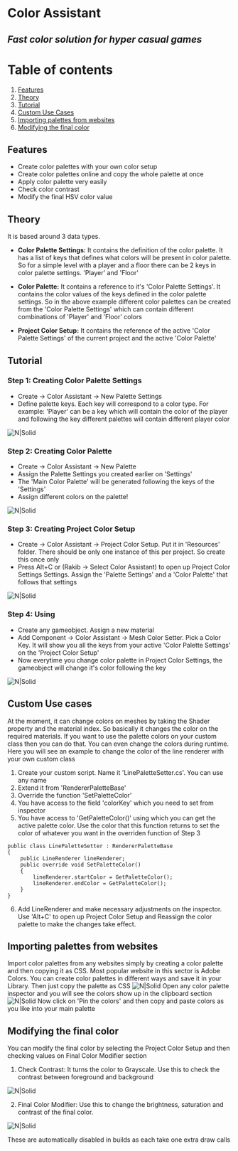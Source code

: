 # Color Assistant
## _Fast color solution for hyper casual games_

# Table of contents
1. [Features](#features)
2. [Theory](#theory)
3. [Tutorial](#tutorial)
4. [Custom Use Cases](#custom)
5. [Importing palettes from websites](#importcss)
6. [Modifying the final color](#modifyfinal)


## Features <a name="features"></a>

- Create color palettes with your own color setup
- Create color palettes online and copy the whole palette at once
- Apply color palette very easily
- Check color contrast 
- Modify the final HSV color value

## Theory <a name="theory"></a>

It is based around 3 data types.
- **Color Palette Settings:** It contains the definition of the color palette. It has a list of keys that defines what colors will be present in color palette. So for a simple level with a player and a floor there can be 2 keys in color palette settings. 'Player' and 'Floor'

- **Color Palette:** It contains a reference to it's 'Color Palette Settings'. It contains the color values of the keys defined in the color palette settings. So in the above example different color palettes can be created from the 'Color Palette Settings' which can contain different combinations of 'Player' and 'Floor' colors

- **Project Color Setup:** It contains the reference of the active 'Color Palette Settings' of the current project and the active 'Color Palette'

## Tutorial <a name="tutorial"></a>

### Step 1: Creating Color Palette Settings
- Create -> Color Assistant -> New Palette Settings
- Define palette keys. Each key will correspond to a color type. For example: 'Player' can be a key which will contain the color of the player and following the key different palettes will contain different player color

![N|Solid](https://res.cloudinary.com/rakib56/image/upload/v1619283127/Color%20Assistant/ColorPaletteSettings.png)

### Step 2: Creating Color Palette
- Create -> Color Assistant -> New Palette
- Assign the Palette Settings you created earlier on 'Settings'
- The 'Main Color Palette' will be generated following the keys of the 'Settings'
- Assign different colors on the palette!

![N|Solid](https://res.cloudinary.com/rakib56/image/upload/v1619283127/Color%20Assistant/ColorPalette.png)

### Step 3: Creating Project Color Setup
- Create -> Color Assistant -> Project Color Setup. Put it in 'Resources' folder. There should be only one instance of this per project. So create this once only
- Press Alt+C or (Rakib -> Select Color Assistant) to open up Project Color Settings Settings. Assign the 'Palette Settings' and a 'Color Palette' that follows that settings

![N|Solid](https://res.cloudinary.com/rakib56/image/upload/v1619283128/Color%20Assistant/ProjectColorSetup.png)

### Step 4: Using
- Create any gameobject. Assign a new material
- Add Component -> Color Assistant -> Mesh Color Setter. Pick a Color Key. It will show you all the keys from your active 'Color Palette Settings' on the 'Project Color Setup'
- Now everytime you change color palette in Project Color Settings, the gameobject will change it's color following the key

![N|Solid](https://res.cloudinary.com/rakib56/image/upload/v1619283127/Color%20Assistant/Use.png)

## Custom Use cases <a name="custom"></a>
At the moment, it can change colors on meshes by taking the Shader property and the material index. So basically it changes the color on the required materials. If you want to use the palette colors on your custom class then you can do that. You can even change the colors during runtime. Here you will see an example to change the color of the line renderer with your own custom class

1. Create your custom script. Name it 'LinePaletteSetter.cs'. You can use any name
2. Extend it from 'RendererPaletteBase'
3. Override the function 'SetPaletteColor'
4. You have access to the field 'colorKey' which you need to set from inspector
5. You have access to 'GetPaletteColor()' using which you can get the active palette color. Use the color that this function returns to set the color of whatever you want in the overriden function of Step 3
```
public class LinePaletteSetter : RendererPaletteBase
{
    public LineRenderer lineRenderer;
    public override void SetPaletteColor()
    {
        lineRenderer.startColor = GetPaletteColor();
        lineRenderer.endColor = GetPaletteColor();
    }
}
```
6. Add LineRenderer and make necessary adjustments on the inspector. Use 'Alt+C' to open up Project Color Setup and Reassign the color palette to make the changes take effect.

## Importing palettes from websites <a name="importcss"></a>
Import color palettes from any websites simply by creating a color palette and then copying it as CSS. Most popular website in this sector is Adobe Colors. You can create color palettes in different ways and save it in your Library. Then just copy the palette as CSS
![N|Solid](https://res.cloudinary.com/rakib56/image/upload/v1619286665/Color%20Assistant/AdobeColor.png)
Open any color palette inspector and you will see the colors show up in the clipboard section
![N|Solid](https://res.cloudinary.com/rakib56/image/upload/v1619286664/Color%20Assistant/ClipboardfromAbodeColors.png)
Now click on 'Pin the colors' and then copy and paste colors as you like into your main palette

## Modifying the final color <a name="modifyfinal"></a>
You can modify the final color by selecting the Project Color Setup and then checking values on Final Color Modifier section
1. Check Contrast: It turns the color to Grayscale. Use this to check the contrast between foreground and background

![N|Solid](https://res.cloudinary.com/rakib56/image/upload/v1619286985/Color%20Assistant/CheckContrast.png)

2. Final Color Modifier: Use this to change the brightness, saturation and contrast of the final color. 

![N|Solid](https://res.cloudinary.com/rakib56/image/upload/v1619286986/Color%20Assistant/FinalColor.png)

These are automatically disabled in builds as each take one extra draw calls
